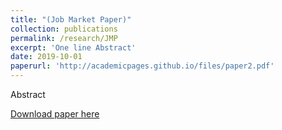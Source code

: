 ```yaml
---
title: "(Job Market Paper)"
collection: publications
permalink: /research/JMP
excerpt: 'One line Abstract'
date: 2019-10-01
paperurl: 'http://academicpages.github.io/files/paper2.pdf'
---
```

Abstract

[Download paper here](http://academicpages.github.io/files/paper2.pdf)
